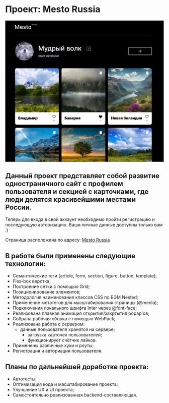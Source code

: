 # Проект: Mesto Russia

![Превью: Жак-Ив Кусто](https://github.com/Racio-begin/mesto-react/blob/main/src/images/mesto-react_preview.png)


## Данный проект представляет собой развитие одностраничного сайт с профилем пользователя и секцией с карточками, где люди делятся красивейшими местами России.

Теперь для входа в свой аккаунт необходимо пройти регистрацию и последующую авторизацию.
Ваши личные данные доступны только вам :)

Страница расположена по адресу: [Mesto Russia](https://racio-begin.github.io/react-mesto-auth/)


## В работе были применены следующие технологии:

* Семантические теги (article, form, section, figure, button, template);
* Flex-box верстка;
* Построение сетки с помощью Grid;
* Позиционирование элементов;
* Методология наименования классов CSS по БЭМ Nested;
* Применение метатегов для масштабирования страницы (@media);
* Подключения локального шрифта Inter через @font-face;
* Реализована плавная анимация открытия/закртытия popap'ов;
* Собрана рабочая сборка с помощью WebPack;
* Реализована работа с сервером:
  - данные пользователя хранятся на сервере;
	- загрузка карточек пользователей;
	- функционирует счётчик лайков.
* Применены различные хуки и роуты;
* Регистрация и авториация пользователя.


## Планы по дальнейшей доработке проекта:

* Автотесты;
* Оптимизация кода и масштабирование проекта;
* Улучшение UX и UI проекта;
* Самостоятельно реализованная backend-составляющая.

